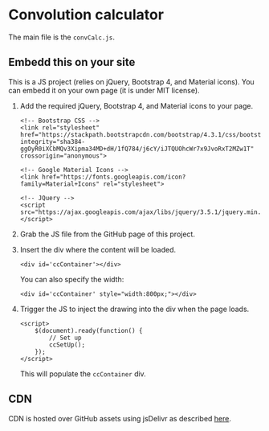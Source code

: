 # Convolution calculator

The main file is the `convCalc.js`.

## Embedd this on your site

This is a JS project (relies on jQuery, Bootstrap 4, and Material icons). You can embedd it on your own page (it is under MIT license).

1. Add the required jQuery, Bootstrap 4, and Material icons to your page.
    ```
    <!-- Bootstrap CSS -->
    <link rel="stylesheet" href="https://stackpath.bootstrapcdn.com/bootstrap/4.3.1/css/bootstrap.min.css" integrity="sha384-ggOyR0iXCbMQv3Xipma34MD+dH/1fQ784/j6cY/iJTQUOhcWr7x9JvoRxT2MZw1T" crossorigin="anonymous">

    <!-- Google Material Icons -->
    <link href="https://fonts.googleapis.com/icon?family=Material+Icons" rel="stylesheet">

    <!-- JQuery -->
    <script src="https://ajax.googleapis.com/ajax/libs/jquery/3.5.1/jquery.min.js"></script>
    ```

2. Grab the JS file from the GitHub page of this project.
3. Insert the div where the content will be loaded.
    ```
    <div id='ccContainer'></div>
    ```
    You can also specify the width:
    ```
    <div id='ccContainer' style="width:800px;"></div>
    ```

4. Trigger the JS to inject the drawing into the div when the page loads.
    ```
    <script>
        $(document).ready(function() {
            // Set up
            ccSetUp();
        });
    </script>
    ```
    This will populate the `ccContainer` div.

## CDN

CDN is hosted over GitHub assets using jsDelivr as described [here](https://medium.com/javarevisited/how-to-host-your-repository-js-css-on-open-source-cdn-jsdelivr-4de252d6fbad).